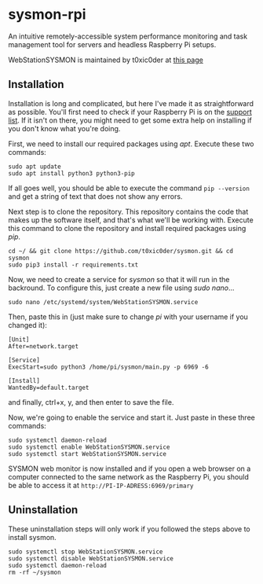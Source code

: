 # sysmon-rpi
An intuitive remotely-accessible system performance monitoring and task management tool for servers and headless Raspberry Pi setups.

WebStationSYSMON is maintained by t0xic0der at [this page](https://github.com/t0xic0der/sysmon)

## Installation
Installation is long and complicated, but here I've made it as straightforward as possible. You'll first need to check if your Raspberry Pi is on the [support list](https://github.com/t0xic0der/sysmon/wiki/Installing-on-Raspberry-Pi#support). If it isn't on there, you might need to get some extra help on installing if you don't know what you're doing.

First, we need to install our required packages using *apt*. Execute these two commands:
```
sudo apt update 
sudo apt install python3 python3-pip
```
If all goes well, you should be able to execute the command `pip --version` and get a string of text that does not show any errors.

Next step is to clone the repository. This repository contains the code that makes up the software itself, and that's what we'll be working with. Execute this command to clone the repository and install required packages using *pip*.
```
cd ~/ && git clone https://github.com/t0xic0der/sysmon.git && cd sysmon
sudo pip3 install -r requirements.txt
```

Now, we need to create a service for *sysmon* so that it will run in the backround. To configure this, just create a new file using *sudo nano*...
```
sudo nano /etc/systemd/system/WebStationSYSMON.service
```
Then, paste this in (just make sure to change *pi* with your username if you changed it):
```
[Unit]
After=network.target

[Service]
ExecStart=sudo python3 /home/pi/sysmon/main.py -p 6969 -6

[Install]
WantedBy=default.target
```
and finally, ctrl+x, y, and then enter to save the file.

Now, we're going to enable the service and start it. Just paste in these three commands:
```
sudo systemctl daemon-reload
sudo systemctl enable WebStationSYSMON.service
sudo systemctl start WebStationSYSMON.service
```
SYSMON web monitor is now installed and if you open a web browser on a computer connected to the same network as the Raspberry Pi, you should be able to access it at `http://PI-IP-ADRESS:6969/primary`

## Uninstallation
These uninstallation steps will only work if you followed the steps above to install sysmon.
```
sudo systemctl stop WebStationSYSMON.service
sudo systemctl disable WebStationSYSMON.service
sudo systemctl daemon-reload
rm -rf ~/sysmon
```
